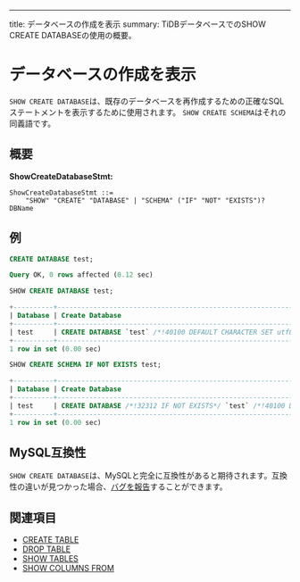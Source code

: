 ---
title: データベースの作成を表示
summary: TiDBデータベースでのSHOW CREATE DATABASEの使用の概要。

# データベースの作成を表示

`SHOW CREATE DATABASE`は、既存のデータベースを再作成するための正確なSQLステートメントを表示するために使用されます。 `SHOW CREATE SCHEMA`はそれの同義語です。

## 概要

**ShowCreateDatabaseStmt:**

```ebnf+diagram
ShowCreateDatabaseStmt ::=
    "SHOW" "CREATE" "DATABASE" | "SCHEMA" ("IF" "NOT" "EXISTS")? DBName
```

## 例

```sql
CREATE DATABASE test;
```

```sql
Query OK, 0 rows affected (0.12 sec)
```

```sql
SHOW CREATE DATABASE test;
```

```sql
+----------+------------------------------------------------------------------+
| Database | Create Database                                                  |
+----------+------------------------------------------------------------------+
| test     | CREATE DATABASE `test` /*!40100 DEFAULT CHARACTER SET utf8mb4 */ |
+----------+------------------------------------------------------------------+
1 row in set (0.00 sec)
```

```sql
SHOW CREATE SCHEMA IF NOT EXISTS test;
```

```sql
+----------+-------------------------------------------------------------------------------------------+
| Database | Create Database                                                                           |
+----------+-------------------------------------------------------------------------------------------+
| test     | CREATE DATABASE /*!32312 IF NOT EXISTS*/ `test` /*!40100 DEFAULT CHARACTER SET utf8mb4 */ |
+----------+-------------------------------------------------------------------------------------------+
1 row in set (0.00 sec)
```

## MySQL互換性

`SHOW CREATE DATABASE`は、MySQLと完全に互換性があると期待されます。互換性の違いが見つかった場合、[バグを報告](https://docs.pingcap.com/tidb/stable/support)することができます。

## 関連項目

* [CREATE TABLE](/sql-statements/sql-statement-create-table.md)
* [DROP TABLE](/sql-statements/sql-statement-drop-table.md)
* [SHOW TABLES](/sql-statements/sql-statement-show-tables.md)
* [SHOW COLUMNS FROM](/sql-statements/sql-statement-show-columns-from.md)